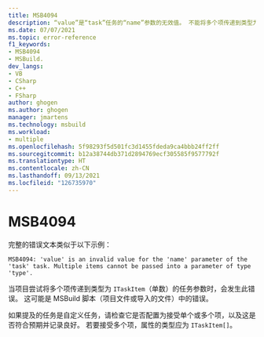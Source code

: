 ```yaml
---
title: MSB4094
description: “value”是“task”任务的“name”参数的无效值。 不能将多个项传递到类型为“type”的参数中。
ms.date: 07/07/2021
ms.topic: error-reference
f1_keywords:
- MSB4094
- MSBuild.
dev_langs:
- VB
- CSharp
- C++
- FSharp
author: ghogen
ms.author: ghogen
manager: jmartens
ms.technology: msbuild
ms.workload:
- multiple
ms.openlocfilehash: 5f98293f5d501fc3d1455fdeda9ca4bbb24ff2ff
ms.sourcegitcommit: b12a38744db371d2894769ecf305585f9577792f
ms.translationtype: HT
ms.contentlocale: zh-CN
ms.lasthandoff: 09/13/2021
ms.locfileid: "126735970"
---
```

# <a name="msb4094"></a>MSB4094

完整的错误文本类似于以下示例：

```output
MSB4094: 'value' is an invalid value for the 'name' parameter of the 'task' task. Multiple items cannot be passed into a parameter of type 'type'.
```

当项目尝试将多个项传递到类型为 `ITaskItem`（单数）的任务参数时，会发生此错误。 这可能是 MSBuild 脚本（项目文件或导入的文件）中的错误。

如果提及的任务是自定义任务，请检查它是否配置为接受单个或多个项，以及这是否符合预期并记录良好。 若要接受多个项，属性的类型应为 `ITaskItem[]`。
